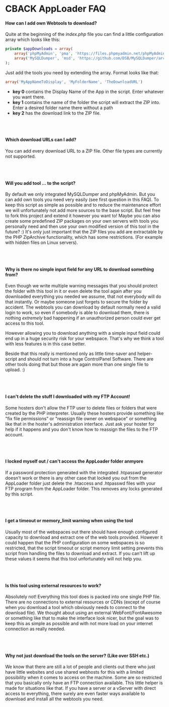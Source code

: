 # CBACK AppLoader FAQ

#### How can I add own Webtools to download?
Quite at the beginning of the _index.php_ file you can find a little configuration array which looks
like this:
```php
private $appDownloads = array(
	array('phpMyAdmin', 'pma', 'https://files.phpmyadmin.net/phpMyAdmin/4.7.8/phpMyAdmin-4.7.8-all-languages.zip'),
	array('MySQLDumper', 'msd', 'https://github.com/DSB/MySQLDumper/archive/master.zip')
);
```
 	
Just add the tools you need by extending the array. Format looks like that:
```php
array('MyAppNameToDisplay', 'MyFolderName', 'TheDownloadURL')
```

- **key 0** contains the Display Name of the App in the script. Enter whatever you want there.
- **key 1** contains the name of the folder the script will extract the ZIP into. Enter a desired folder name there without a path
- **key 2** has the download link to the ZIP file.

<br /><br />

#### Which download URLs can I add?
You can add every download URL to a ZIP file. Other file types are currently not supported.

<br /><br />

#### Will you add tool ... to the script?
By default we only integrated MySQLDumper and phpMyAdmin. But you can add own tools you need very
easily (see first question in this FAQ). To keep this script as simple as possible and to reduce the
maintenance effort we will unfortunately not add more sources to the base script. But feel free to fork
this project and extend it however you want to! Maybe you can also create some predefined ZIP packages
on your own servers with tools you personally need and then use your own modified version of this tool
in the future? :) It's only just important that the ZIP files you add are extractable by the PHP
ZipArchive functionality, which has some restrictions. (For example with hidden files on Linux servers).

<br /><br />

#### Why is there no simple input field for any URL to download something from?
Even though we write multiple warning messages that you should protect the folder with this tool in it or
even delete the tool again after you downloaded everything you needed we assume, that not everybody will
do that instantly. Or maybe someone just forgets to secure the folder by accident. The webtools you can
download by default normally need a valid login to work, so even if somebody is able to download them,
there is nothing _extremely_ bad happening if an unauthorized person could ever get access to this tool.

However allowing you to download anything with a simple input field could end up in a huge security risk
for your webspace. That's why we think a tool with less features is in this case better.

Beside that this really is mentioned only as little time-saver and helper-script and should not turn into
a huge ControlPanel Software. There are other tools doing that but those are again more than one single file
to upload. :)

<br /><br />

#### I can't delete the stuff I downloaded with my FTP Account!
Some hosters don't allow the FTP user to delete files or folders that were created by the PHP
interpreter. Usually these hosters provide something like "fix file permissions" or "reassign file
owner on webspace" or something like that in the hoster's administration interface. Just ask your
hoster for help if it happens and you don't know how to reassign the files to the FTP account.

<br /><br />

#### I locked myself out / can't access the AppLoader folder anmyore
If a password protection generated with the integrated .htpasswd generator doesn't work or there is
any other case that locked you out from the AppLoader folder just delete the .htaccess and .htpasswd
files with your FTP program from the AppLoader folder. This removes any locks generated by this script. 

<br /><br />

#### I get a timeout or memory_limit warning when using the tool
Usually most of the webspaces out there should have enough configured capacity to download and extract
one of the web tools provided. However it could happen that the PHP configuration on some webspaces is
so restricted, that the script timeout or script memory limit setting prevents this script from handling
the files to download and extract. If you can't lift up these values it seems that this tool unfortunately
will not help you.

<br /><br />

#### Is this tool using external resources to work?
Absolutely not! Everything this tool does is packed into one single PHP file. There are no connections
to external resources or CDNs (except of course when you download a tool which obviously needs to
connect to the download file). We thought about using an external WebFont/FontAwesome or something like
that to make the interface look nicer, but the goal was to keep this as simple as possible and with not
more load on your internet connection as really needed.

<br /><br />

#### Why not just download the tools on the server? (Like over SSH etc.)
We know that there are still a lot of people and clients out there who just have little websites and
use shared webhosts for this with a limited possibility when it comes to access on the machine. Some
are so restricted that you basically only have an FTP connection available. This little helper is made
for situations like that. If you have a server or a vServer with direct access to everything, there
surely are even faster ways available to download and install all the webtools you need.